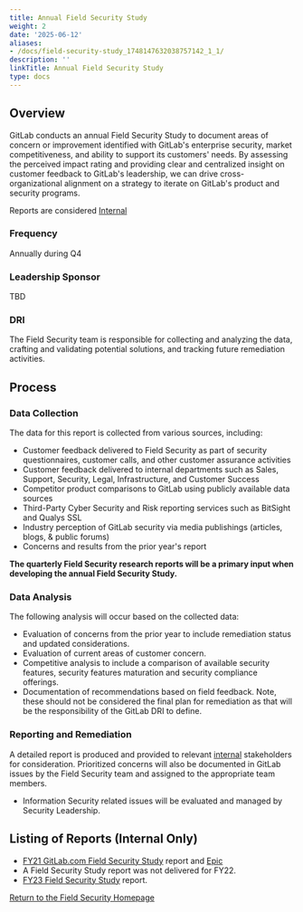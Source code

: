 ```yaml
---
title: Annual Field Security Study
weight: 2
date: '2025-06-12'
aliases:
- /docs/field-security-study_1748147632038757142_1_1/
description: ''
linkTitle: Annual Field Security Study
type: docs
---
```


## Overview

GitLab conducts an annual Field Security Study to document areas of concern or improvement identified with GitLab's enterprise security, market competitiveness, and ability to support its customers' needs. By assessing the perceived impact rating and providing clear and centralized insight on customer feedback to GitLab's leadership, we can drive cross-organizational alignment on a strategy to iterate on GitLab's product and security programs.

Reports are considered [Internal](/handbook/communication/confidentiality-levels/#internal)

### Frequency

Annually during Q4

### Leadership Sponsor

TBD

### DRI

The Field Security team is responsible for collecting and analyzing the data, crafting and validating potential solutions, and tracking future remediation activities.

## Process

### Data Collection

The data for this report is collected from various sources, including:

- Customer feedback delivered to Field Security as part of security questionnaires, customer calls, and other customer assurance activities
- Customer feedback delivered to internal departments such as Sales, Support, Security, Legal, Infrastructure, and Customer Success
- Competitor product comparisons to GitLab using publicly available data sources
- Third-Party Cyber Security and Risk reporting services such as BitSight and Qualys SSL
- Industry perception of GitLab security via media publishings (articles, blogs, & public forums)
- Concerns and results from the prior year's report

**The quarterly Field Security research reports will be a primary input when developing the annual Field Security Study.**

### Data Analysis

The following analysis will occur based on the collected data:

- Evaluation of concerns from the prior year to include remediation status and updated considerations.
- Evaluation of current areas of customer concern.
- Competitive analysis to include a comparison of available security features, security features maturation and security compliance offerings.
- Documentation of recommendations based on field feedback. Note, these should not be considered the final plan for remediation as that will be the responsibility of the GitLab DRI to define.

### Reporting and Remediation

A detailed report is produced and provided to relevant [internal](/handbook/communication/confidentiality-levels/#internal) stakeholders for consideration. Prioritized concerns will also be documented in GitLab issues by the Field Security team and assigned to the appropriate team members.

- Information Security related issues will be evaluated and managed by Security Leadership.

## Listing of Reports (Internal Only)

- [FY21 GitLab.com Field Security Study](https://docs.google.com/document/d/1BN979fDYeOwIhKOvrMStyqj5ftDq1w0bc2urcsk3z8U/edit?usp=sharing) report and [Epic](https://gitlab.com/groups/gitlab-com/-/epics/957)
- A Field Security Study report was not delivered for FY22.
- [FY23 Field Security Study](https://docs.google.com/document/d/1QD55PuhfO15hWFaz7BoLiHLxMU7q3JuFJ5EbB57MH9s/edit) report.

<div class="d-grid gap-2 my-4">
<a href="https://handbook.gitlab.com/handbook/security/security-assurance/field-security/" class="btn bg-primary text-white btn-lg">Return to the Field Security Homepage</a>
</div>
